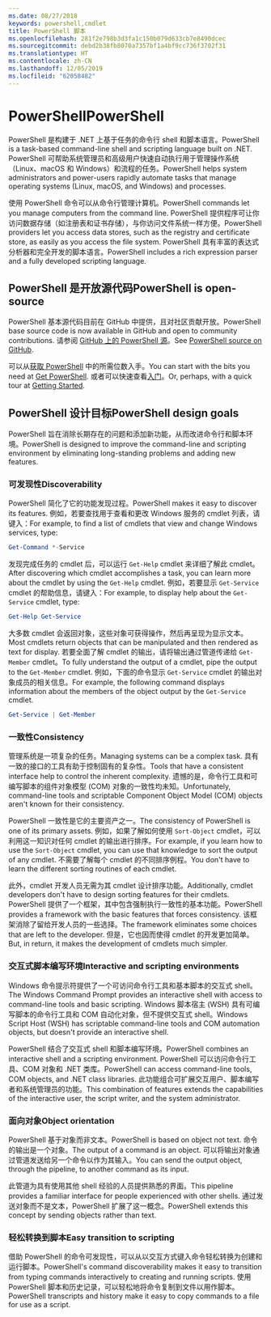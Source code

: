```yaml
---
ms.date: 08/27/2018
keywords: powershell,cmdlet
title: PowerShell 脚本
ms.openlocfilehash: 281f2e798b3d3fa1c150b079d633cb7e8490dcec
ms.sourcegitcommit: debd2b38fb8070a7357bf1a4bf9cc736f3702f31
ms.translationtype: HT
ms.contentlocale: zh-CN
ms.lasthandoff: 12/05/2019
ms.locfileid: "62058482"
---
```

# <a name="powershell"></a><span data-ttu-id="59e94-103">PowerShell</span><span class="sxs-lookup"><span data-stu-id="59e94-103">PowerShell</span></span>

<span data-ttu-id="59e94-104">PowerShell 是构建于 .NET 上基于任务的命令行 shell 和脚本语言。</span><span class="sxs-lookup"><span data-stu-id="59e94-104">PowerShell is a task-based command-line shell and scripting language built on .NET.</span></span>
<span data-ttu-id="59e94-105">PowerShell 可帮助系统管理员和高级用户快速自动执行用于管理操作系统（Linux、macOS 和 Windows）和流程的任务。</span><span class="sxs-lookup"><span data-stu-id="59e94-105">PowerShell helps system administrators and power-users rapidly automate tasks that manage operating systems (Linux, macOS, and Windows) and processes.</span></span>

<span data-ttu-id="59e94-106">使用 PowerShell 命令可以从命令行管理计算机。</span><span class="sxs-lookup"><span data-stu-id="59e94-106">PowerShell commands let you manage computers from the command line.</span></span> <span data-ttu-id="59e94-107">PowerShell 提供程序可让你访问数据存储（如注册表和证书存储），与你访问文件系统一样方便。</span><span class="sxs-lookup"><span data-stu-id="59e94-107">PowerShell providers let you access data stores, such as the registry and certificate store, as easily as you access the file system.</span></span> <span data-ttu-id="59e94-108">PowerShell 具有丰富的表达式分析器和完全开发的脚本语言。</span><span class="sxs-lookup"><span data-stu-id="59e94-108">PowerShell includes a rich expression parser and a fully developed scripting language.</span></span>

## <a name="powershell-is-open-source"></a><span data-ttu-id="59e94-109">PowerShell 是开放源代码</span><span class="sxs-lookup"><span data-stu-id="59e94-109">PowerShell is open-source</span></span>

<span data-ttu-id="59e94-110">PowerShell 基本源代码目前在 GitHub 中提供，且对社区贡献开放。</span><span class="sxs-lookup"><span data-stu-id="59e94-110">PowerShell base source code is now available in GitHub and open to community contributions.</span></span>
<span data-ttu-id="59e94-111">请参阅 [GitHub 上的 PowerShell 源](https://github.com/powershell/powershell)。</span><span class="sxs-lookup"><span data-stu-id="59e94-111">See [PowerShell source on GitHub](https://github.com/powershell/powershell).</span></span>

<span data-ttu-id="59e94-112">可以从[获取 PowerShell](https://github.com/PowerShell/PowerShell#get-powershell) 中的所需位数入手。</span><span class="sxs-lookup"><span data-stu-id="59e94-112">You can start with the bits you need at [Get PowerShell](https://github.com/PowerShell/PowerShell#get-powershell).</span></span>
<span data-ttu-id="59e94-113">或者可以快速查看[入门](https://github.com/PowerShell/PowerShell/blob/master/docs/learning-powershell)。</span><span class="sxs-lookup"><span data-stu-id="59e94-113">Or, perhaps, with a quick tour at [Getting Started](https://github.com/PowerShell/PowerShell/blob/master/docs/learning-powershell).</span></span>

## <a name="powershell-design-goals"></a><span data-ttu-id="59e94-114">PowerShell 设计目标</span><span class="sxs-lookup"><span data-stu-id="59e94-114">PowerShell design goals</span></span>

<span data-ttu-id="59e94-115">PowerShell 旨在消除长期存在的问题和添加新功能，从而改进命令行和脚本环境。</span><span class="sxs-lookup"><span data-stu-id="59e94-115">PowerShell is designed to improve the command-line and scripting environment by eliminating long-standing problems and adding new features.</span></span>

### <a name="discoverability"></a><span data-ttu-id="59e94-116">可发现性</span><span class="sxs-lookup"><span data-stu-id="59e94-116">Discoverability</span></span>

<span data-ttu-id="59e94-117">PowerShell 简化了它的功能发现过程。</span><span class="sxs-lookup"><span data-stu-id="59e94-117">PowerShell makes it easy to discover its features.</span></span> <span data-ttu-id="59e94-118">例如，若要查找用于查看和更改 Windows 服务的 cmdlet 列表，请键入：</span><span class="sxs-lookup"><span data-stu-id="59e94-118">For example, to find a list of cmdlets that view and change Windows services, type:</span></span>

```powershell
Get-Command *-Service
```

<span data-ttu-id="59e94-119">发现完成任务的 cmdlet 后，可以运行 `Get-Help` cmdlet 来详细了解此 cmdlet。</span><span class="sxs-lookup"><span data-stu-id="59e94-119">After discovering which cmdlet accomplishes a task, you can learn more about the cmdlet by using the `Get-Help` cmdlet.</span></span> <span data-ttu-id="59e94-120">例如，若要显示 `Get-Service` cmdlet 的帮助信息，请键入：</span><span class="sxs-lookup"><span data-stu-id="59e94-120">For example, to display help about the `Get-Service` cmdlet, type:</span></span>

```powershell
Get-Help Get-Service
```

<span data-ttu-id="59e94-121">大多数 cmdlet 会返回对象，这些对象可获得操作，然后再呈现为显示文本。</span><span class="sxs-lookup"><span data-stu-id="59e94-121">Most cmdlets return objects that can be manipulated and then rendered as text for display.</span></span> <span data-ttu-id="59e94-122">若要全面了解 cmdlet 的输出，请将输出通过管道传递给 `Get-Member` cmdlet。</span><span class="sxs-lookup"><span data-stu-id="59e94-122">To fully understand the output of a cmdlet, pipe the output to the `Get-Member` cmdlet.</span></span> <span data-ttu-id="59e94-123">例如，下面的命令显示 `Get-Service` cmdlet 的输出对象成员的相关信息。</span><span class="sxs-lookup"><span data-stu-id="59e94-123">For example, the following command displays information about the members of the object output by the `Get-Service` cmdlet.</span></span>

```powershell
Get-Service | Get-Member
```

### <a name="consistency"></a><span data-ttu-id="59e94-124">一致性</span><span class="sxs-lookup"><span data-stu-id="59e94-124">Consistency</span></span>

<span data-ttu-id="59e94-125">管理系统是一项复杂的任务。</span><span class="sxs-lookup"><span data-stu-id="59e94-125">Managing systems can be a complex task.</span></span> <span data-ttu-id="59e94-126">具有一致的接口的工具有助于控制固有的复杂性。</span><span class="sxs-lookup"><span data-stu-id="59e94-126">Tools that have a consistent interface help to control the inherent complexity.</span></span> <span data-ttu-id="59e94-127">遗憾的是，命令行工具和可编写脚本的组件对象模型 (COM) 对象的一致性均未知。</span><span class="sxs-lookup"><span data-stu-id="59e94-127">Unfortunately, command-line tools and scriptable Component Object Model (COM) objects aren't known for their consistency.</span></span>

<span data-ttu-id="59e94-128">PowerShell 一致性是它的主要资产之一。</span><span class="sxs-lookup"><span data-stu-id="59e94-128">The consistency of PowerShell is one of its primary assets.</span></span> <span data-ttu-id="59e94-129">例如，如果了解如何使用 `Sort-Object` cmdlet，可以利用这一知识对任何 cmdlet 的输出进行排序。</span><span class="sxs-lookup"><span data-stu-id="59e94-129">For example, if you learn how to use the `Sort-Object` cmdlet, you can use that knowledge to sort the output of any cmdlet.</span></span> <span data-ttu-id="59e94-130">不需要了解每个 cmdlet 的不同排序例程。</span><span class="sxs-lookup"><span data-stu-id="59e94-130">You don't have to learn the different sorting routines of each cmdlet.</span></span>

<span data-ttu-id="59e94-131">此外，cmdlet 开发人员无需为其 cmdlet 设计排序功能。</span><span class="sxs-lookup"><span data-stu-id="59e94-131">Additionally, cmdlet developers don't have to design sorting features for their cmdlets.</span></span> <span data-ttu-id="59e94-132">PowerShell 提供了一个框架，其中包含强制执行一致性的基本功能。</span><span class="sxs-lookup"><span data-stu-id="59e94-132">PowerShell provides a framework with the basic features that forces consistency.</span></span> <span data-ttu-id="59e94-133">该框架消除了留给开发人员的一些选择。</span><span class="sxs-lookup"><span data-stu-id="59e94-133">The framework eliminates some choices that are left to the developer.</span></span> <span data-ttu-id="59e94-134">但是，它也因而使得 cmdlet 的开发更加简单。</span><span class="sxs-lookup"><span data-stu-id="59e94-134">But, in return, it makes the development of cmdlets much simpler.</span></span>

### <a name="interactive-and-scripting-environments"></a><span data-ttu-id="59e94-135">交互式脚本编写环境</span><span class="sxs-lookup"><span data-stu-id="59e94-135">Interactive and scripting environments</span></span>

<span data-ttu-id="59e94-136">Windows 命令提示符提供了一个可访问命令行工具和基本脚本的交互式 shell。</span><span class="sxs-lookup"><span data-stu-id="59e94-136">The Windows Command Prompt provides an interactive shell with access to command-line tools and basic scripting.</span></span> <span data-ttu-id="59e94-137">Windows 脚本宿主 (WSH) 具有可编写脚本的命令行工具和 COM 自动化对象，但不提供交互式 shell。</span><span class="sxs-lookup"><span data-stu-id="59e94-137">Windows Script Host (WSH) has scriptable command-line tools and COM automation objects, but doesn't provide an interactive shell.</span></span>

<span data-ttu-id="59e94-138">PowerShell 结合了交互式 shell 和脚本编写环境。</span><span class="sxs-lookup"><span data-stu-id="59e94-138">PowerShell combines an interactive shell and a scripting environment.</span></span> <span data-ttu-id="59e94-139">PowerShell 可以访问命令行工具、COM 对象和 .NET 类库。</span><span class="sxs-lookup"><span data-stu-id="59e94-139">PowerShell can access command-line tools, COM objects, and .NET class libraries.</span></span> <span data-ttu-id="59e94-140">此功能组合可扩展交互用户、脚本编写者和系统管理员的功能。</span><span class="sxs-lookup"><span data-stu-id="59e94-140">This combination of features extends the capabilities of the interactive user, the script writer, and the system administrator.</span></span>

### <a name="object-orientation"></a><span data-ttu-id="59e94-141">面向对象</span><span class="sxs-lookup"><span data-stu-id="59e94-141">Object orientation</span></span>

<span data-ttu-id="59e94-142">PowerShell 基于对象而非文本。</span><span class="sxs-lookup"><span data-stu-id="59e94-142">PowerShell is based on object not text.</span></span> <span data-ttu-id="59e94-143">命令的输出是一个对象。</span><span class="sxs-lookup"><span data-stu-id="59e94-143">The output of a command is an object.</span></span> <span data-ttu-id="59e94-144">可以将输出对象通过管道发送给另一个命令以作为其输入。</span><span class="sxs-lookup"><span data-stu-id="59e94-144">You can send the output object, through the pipeline, to another command as its input.</span></span>

<span data-ttu-id="59e94-145">此管道为具有使用其他 shell 经验的人员提供熟悉的界面。</span><span class="sxs-lookup"><span data-stu-id="59e94-145">This pipeline provides a familiar interface for people experienced with other shells.</span></span> <span data-ttu-id="59e94-146">通过发送对象而不是文本，PowerShell 扩展了这一概念。</span><span class="sxs-lookup"><span data-stu-id="59e94-146">PowerShell extends this concept by sending objects rather than text.</span></span>

### <a name="easy-transition-to-scripting"></a><span data-ttu-id="59e94-147">轻松转换到脚本</span><span class="sxs-lookup"><span data-stu-id="59e94-147">Easy transition to scripting</span></span>

<span data-ttu-id="59e94-148">借助 PowerShell 的命令可发现性，可以从以交互方式键入命令轻松转换为创建和运行脚本。</span><span class="sxs-lookup"><span data-stu-id="59e94-148">PowerShell's command discoverability makes it easy to transition from typing commands interactively to creating and running scripts.</span></span> <span data-ttu-id="59e94-149">使用 PowerShell 脚本和历史记录，可以轻松地将命令复制到文件以用作脚本。</span><span class="sxs-lookup"><span data-stu-id="59e94-149">PowerShell transcripts and history make it easy to copy commands to a file for use as a script.</span></span>
